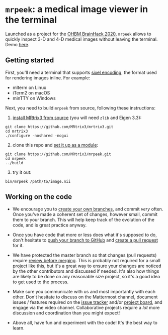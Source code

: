 # `mrpeek`: a medical image viewer in the terminal

Launched as a project for the [OHBM BrainHack 2020](https://ohbm.github.io/hackathon2020/), `mrpeek` allows to quickly inspect 3-D and 4-D medical images without leaving the terminal. Demo [here](https://twitter.com/jdtournier/status/1273657837034655744?s=20).

## Getting started

First, you'll need a terminal that supports [sixel encoding](https://github.com/MRtrix3/mrpeek/wiki), the format used for rendering images inline. For example:

- mlterm on Linux
- iTerm2 on macOS
- minTTY on Windows

Next, you need to build `mrpeek` from source, following these instructions:

1. [install MRtrix3 from source](https://mrtrix.readthedocs.io/en/latest/installation/build_from_source.html) (you will need `zlib` and Eigen 3.3):
```
git clone https://github.com/MRtrix3/mrtrix3.git
cd mrtrix3
./configure -noshared -nogui
```
2. clone this repo and [set it up as a module](https://mrtrix.readthedocs.io/en/latest/tips_and_tricks/external_modules.html):
```
git clone https://github.com/MRtrix3/mrpeek.git
cd mrpeek
../build
```
3. try it out:
```
bin/mrpeek /path/to/image.nii
```


## Working on the code

- We encourage you to [create your own branches](https://git-scm.com/book/en/v2/Git-Branching-Basic-Branching-and-Merging), and commit _very_ often. Once you've made a coherent set of changes, however small, commit them to your branch. This will help keep track of the evolution of the code, and is great practice anyway.

- Once you have code that more or less does what it's supposed to do, don't hesitate to [push your branch to GitHub](https://help.github.com/en/github/using-git/pushing-commits-to-a-remote-repository) and [create a pull request](https://help.github.com/en/github/collaborating-with-issues-and-pull-requests/creating-a-pull-request) for it. 

- We have protected the master branch so that changes (pull requests) require [review before merging](https://help.github.com/en/github/collaborating-with-issues-and-pull-requests/reviewing-changes-in-pull-requests). This is probably not required for a small project like this, but it's a great way to ensure your changes are noticed by the other contributors and discussed if needed. It's also how things are likely to be done on any reasonable size project, so it's a good idea to get used to the process. 

- Make sure you communicate with us and most importantly with each other. Don't hesitate to discuss on the Mattermost channel, document issues / features required on the [issue tracker](https://github.com/MRtrix3/mrpeek/issues) and/or [project board](https://github.com/MRtrix3/mrpeek/projects/1), and engage via the video channel. Collaborative projects require a _lot_ more discussion and coordination than you might expect!

- Above all, have fun and experiment with the code! It's the best way to learn.
